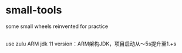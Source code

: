 # small-tools
some small wheels reinvented for practice


## 
use zulu ARM jdk 11 version：ARM架构JDK，项目启动从～5s提升至1.+s